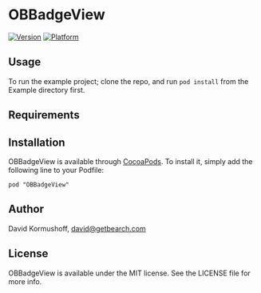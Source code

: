 # OBBadgeView

[![Version](http://cocoapod-badges.herokuapp.com/v/OBBadgeView/badge.png)](http://cocoadocs.org/docsets/OBBadgeView)
[![Platform](http://cocoapod-badges.herokuapp.com/p/OBBadgeView/badge.png)](http://cocoadocs.org/docsets/OBBadgeView)

## Usage

To run the example project; clone the repo, and run `pod install` from the Example directory first.

## Requirements

## Installation

OBBadgeView is available through [CocoaPods](http://cocoapods.org). To install
it, simply add the following line to your Podfile:

    pod "OBBadgeView"

## Author

David Kormushoff, david@getbearch.com

## License

OBBadgeView is available under the MIT license. See the LICENSE file for more info.

